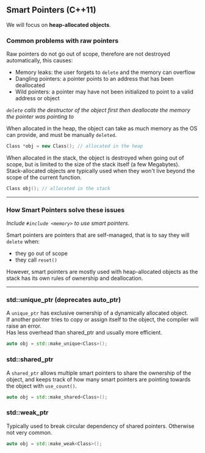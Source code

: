 ## Smart Pointers (C++11)
We will focus on **heap-allocated objects**.

### Common problems with raw pointers
Raw pointers do not go out of scope, therefore are not destroyed automatically, this causes:

- Memory leaks: the user forgets to ``delete`` and the memory can overflow
- Dangling pointers: a pointer points to an address that has been deallocated
- Wild pointers: a pointer may have not been initialized to point to a valid address or object

*``delete`` calls the destructor of the object first then deallocate the memory the pointer was pointing to*

When allocated in the heap, the object can take as much memory as the OS can provide, and must be manually ``deleted``.
```c++
Class *obj = new Class(); // allocated in the heap
```

When allocated in the stack, the object is destroyed when going out of scope, but is limited to the size of the stack itself (a few Megabytes).
<br>Stack-allocated objects are typically used when they won't live beyond the scope of the current function.
```c++
Class obj(); // allocated in the stack
```
---
### How Smart Pointers solve these issues
*Include ``#include <memory>`` to use smart pointers.*

Smart pointers are pointers that are self-managed, that is to say they will ``delete`` when:

- they go out of scope
- they call ``reset()``

However, smart pointers are mostly used with heap-allocated objects as the stack has its own rules of ownership and deallocation.

---
### std::unique_ptr (deprecates auto_ptr)
A ``unique_ptr``  has exclusive ownership of a dynamically allocated object.
<br>If another pointer tries to copy or assign itself to the object, the compiler will raise an error.
<br>Has less overhead than shared_ptr and usually more efficient.

```c++
auto obj = std::make_unique<Class>();
```

### std::shared_ptr
A ``shared_ptr`` allows multiple smart pointers to share the ownership of the object, and keeps track of how many smart pointers are pointing towards the object with ``use_count()``.

```c++
auto obj = std::make_shared<Class>();
```

### std::weak_ptr
Typically used to break circular dependency of shared pointers. Otherwise not very common.

```c++
auto obj = std::make_weak<Class>();
```